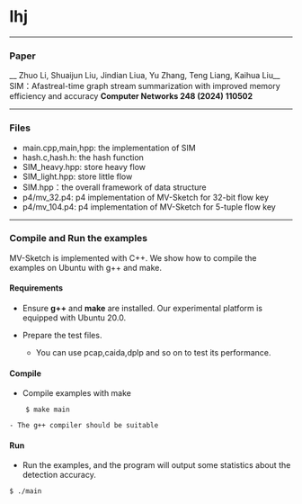 # lhj

---
### Paper
__ Zhuo Li, Shuaijun Liu, Jindian Liua, Yu Zhang, Teng Liang, Kaihua Liu__
SIM：Afastreal-time graph stream summarization with improved memory efficiency and accuracy
__Computer Networks 248 (2024) 110502__

---
### Files
- main.cpp,main,hpp: the implementation of SIM
- hash.c,hash.h: the hash function
- SIM_heavy.hpp: store heavy flow
- SIM_light.hpp: store little flow
- SIM.hpp：the overall framework of data structure
- p4/mv\_32.p4: p4 implementation of MV-Sketch for 32-bit flow key
- p4/mv\_104.p4: p4 implementation of MV-Sketch for 5-tuple flow key
---

### Compile and Run the examples
MV-Sketch is implemented with C++. We show how to compile the examples on
Ubuntu with g++ and make.

#### Requirements
- Ensure __g++__ and __make__ are installed.  Our experimental platform is
  equipped with Ubuntu 20.0.

- Prepare the test files.
    - You can use pcap,caida,dplp and so on to test its performance.
      

#### Compile
- Compile examples with make

```
    $ make main

```

    - The g++ compiler should be suitable 


#### Run
- Run the examples, and the program will output some statistics about the detection accuracy. 

```
$ ./main

```

